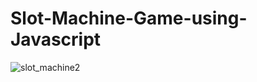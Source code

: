 # Slot-Machine-Game-using-Javascript
![slot_machine2](https://github.com/pydeveloperashish/Slot-Machine-Game-using-Javascript/assets/59412013/c3859e32-ab5d-44db-955a-8ca4bf772bcb)
